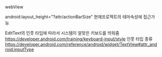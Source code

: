 webView


android:layout_height="?attr/actionBarSize" 현재프로젝트의 테마속성에 접근가능





EditText의 인풋 타입에 따라서 시스템이 알맞은 키보드를 띄워줌
https://developer.android.com/training/keyboard-input/style
인풋 타입 종류
https://developer.android.com/reference/android/widget/TextView#attr_android:inputType